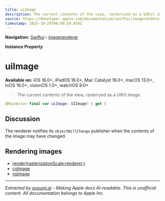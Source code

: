 ```yaml
---
title: uiImage
description: The current contents of the view, rasterized as a UIKit image.
source: https://developer.apple.com/documentation/swiftui/imagerenderer/uiimage
timestamp: 2025-10-29T00:09:59.039Z
---
```


**Navigation:** [Swiftui](/documentation/swiftui) › [imagerenderer](/documentation/swiftui/imagerenderer)

**Instance Property**

# uiImage

**Available on:** iOS 16.0+, iPadOS 16.0+, Mac Catalyst 16.0+, macOS 13.0+, tvOS 16.0+, visionOS 1.0+, watchOS 9.0+

> The current contents of the view, rasterized as a UIKit image.

```swift
@MainActor final var uiImage: UIImage? { get }
```

## Discussion

The renderer notifies its `objectWillChange` publisher when the contents of the image may have changed.

## Rendering images

- [render(rasterizationScale:renderer:)](/documentation/swiftui/imagerenderer/render(rasterizationscale:renderer:))
- [cgImage](/documentation/swiftui/imagerenderer/cgimage)
- [nsImage](/documentation/swiftui/imagerenderer/nsimage)

---

*Extracted by [sosumi.ai](https://sosumi.ai) - Making Apple docs AI-readable.*
*This is unofficial content. All documentation belongs to Apple Inc.*
